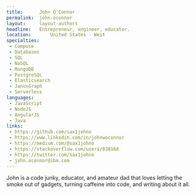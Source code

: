 ```yaml
---
title:      John O'Connor
permalink:  john-oconnor
layout:     layout-authors
headline:   Entrepreneur, engineer, educator.
location:       United States - West
specialties:
 - Compose
 - Databases
 - SQL
 - NoSQL
 - MongoDB
 - PostgreSQL
 - Elasticsearch
 - JanusGraph
 - Serverless
languages:
 - JavaScript
 - NodeJS
 - AngularJS
 - Java
links:
 - https://github.com/sax1johno
 - https://www.linkedin.com/in/johnwoconnor
 - https://medium.com/@sax1johno
 - https://stackoverflow.com/users/838168
 - https://twitter.com/sax1johno
 - john.oconnor@ibm.com
---
```


John is a code junky, educator, and amateur dad that loves letting the smoke out of gadgets, turning caffeine into code, and writing about it all. 
